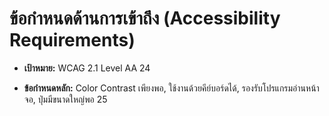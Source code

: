 # ข้อกำหนดด้านการเข้าถึง (Accessibility Requirements)

* **เป้าหมาย:** WCAG 2.1 Level AA 24

* **ข้อกำหนดหลัก:** Color Contrast เพียงพอ, ใช้งานด้วยคีย์บอร์ดได้, รองรับโปรแกรมอ่านหน้าจอ, ปุ่มมีขนาดใหญ่พอ 25